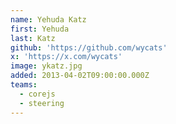 ```yaml
---
name: Yehuda Katz
first: Yehuda
last: Katz
github: 'https://github.com/wycats'
x: 'https://x.com/wycats'
image: ykatz.jpg
added: 2013-04-02T09:00:00.000Z
teams:
  - corejs
  - steering
---
```


